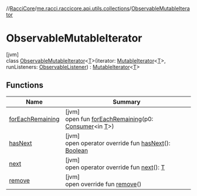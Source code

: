 //[RacciCore](../../../index.md)/[me.racci.raccicore.api.utils.collections](../index.md)/[ObservableMutableIterator](index.md)

# ObservableMutableIterator

[jvm]\
class [ObservableMutableIterator](index.md)&lt;[T](index.md)&gt;(iterator: [MutableIterator](https://kotlinlang.org/api/latest/jvm/stdlib/kotlin.collections/-mutable-iterator/index.html)&lt;[T](index.md)&gt;,
runListeners: [ObservableListener](../index.md#290302064%2FClasslikes%2F-1216412040)) : [MutableIterator](https://kotlinlang.org/api/latest/jvm/stdlib/kotlin.collections/-mutable-iterator/index.html)&lt;[T](index.md)&gt;

## Functions

| Name | Summary |
|---|---|
| [forEachRemaining](../../me.racci.raccicore.api.utils.minecraft/-range-iterator-with-factor/index.md#-511368593%2FFunctions%2F-1216412040) | [jvm]<br>open fun [forEachRemaining](../../me.racci.raccicore.api.utils.minecraft/-range-iterator-with-factor/index.md#-511368593%2FFunctions%2F-1216412040)(p0: [Consumer](https://docs.oracle.com/javase/8/docs/api/java/util/function/Consumer.html)&lt;in [T](index.md)&gt;) |
| [hasNext](index.md#1993246698%2FFunctions%2F-1216412040) | [jvm]<br>open operator override fun [hasNext](index.md#1993246698%2FFunctions%2F-1216412040)(): [Boolean](https://kotlinlang.org/api/latest/jvm/stdlib/kotlin/-boolean/index.html) |
| [next](index.md#-1014084048%2FFunctions%2F-1216412040) | [jvm]<br>open operator override fun [next](index.md#-1014084048%2FFunctions%2F-1216412040)(): [T](index.md) |
| [remove](remove.md) | [jvm]<br>open override fun [remove](remove.md)() |
